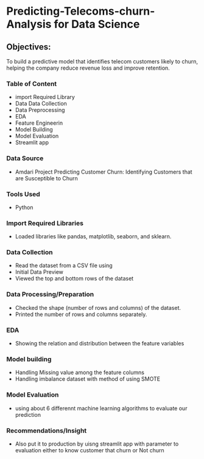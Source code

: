 # Predicting-Telecoms-churn-Analysis for Data Science


## Objectives:
To build a predictive model that identifies telecom customers likely to churn, helping the company reduce revenue loss and improve retention.


### Table of Content
- import Required Library
- Data Data Collection
- Data Preprocessing
- EDA
- Feature Engineerin
- Model Building
- Model Evaluation
- Streamlit app 

### Data Source

- Amdari Project Predicting Customer Churn: Identifying Customers that are Susceptible to Churn

### Tools Used

- Python

### Import Required Libraries

- Loaded libraries like pandas, matplotlib, seaborn, and sklearn.

### Data Collection

- Read the dataset from a CSV file using
- Initial Data Preview
- Viewed the top and bottom rows of the dataset
  
### Data Processing/Preparation

- Checked the shape (number of rows and columns) of the dataset.
- Printed the number of rows and columns separately.
  
### EDA

- Showing the relation and distribution between the feature variables
  
### Model building

- Handling Missing value among the feature columns
- Handling imbalance dataset with method of using SMOTE
  
### Model Evaluation 

- using about 6 differennt machine learning algorithms to evaluate our prediction
  
### Recommendations/Insight

-  Also put it to production by uisng streamlit app with parameter to evaluation either to know customer that churn or Not churn

